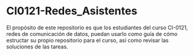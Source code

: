 # CI0121-Redes_Asistentes
El propósito de este repositorio es que los estudiantes del curso CI-0121, redes de comunicación de datos, puedan usarlo como guía de cómo estructar su propio repositorio para el curso, así como revisar las soluciones de las tareas.
